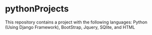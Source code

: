# pythonProjects
This repository contains a project with the following languages: Python (Using Django Framework), BootStrap, Jquery, SQlite, and HTML 

